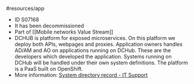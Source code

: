 #resources/app 

* ID S07168
* It has been decommissioned 
* Part of [[Mobile networks Value Stream]]
* DCHUB is platform for exposed microservices. On this platform we deploy both APIs, webpages and proxies. Application owners handles AD/AM and AO on applications running on DCHub. These are the developers which developed the application. Systems running on DCHub will be handled under their own system definitions. The platform is a PaaS built on OpenShift.
* More information: [System directory record - IT Support](https://matrix.telenor.no/sp?id=system_directory_record&table=u_system&sys_id=0ac5c61f9dc583849c46f275aa010fee)